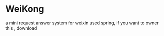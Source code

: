 WeiKong
====

a mini request answer system for weixin used spring,
if you want to owner this , download
